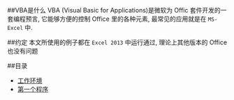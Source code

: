 ##VBA是什么
VBA (Visual Basic for Applications)是微软为 Offic 套件开发的一套编程预言, 它能够方便的控制 Office 里的各种元素, 最常见的应用就是在 `MS-Excel` 中.  

##约定
本文所使用的例子都在 `Excel 2013` 中运行通过, 理论上其他版本的 Office 也没有问题

##目录
* [工作环境](01.md)
* [第一个程序](02.md)


